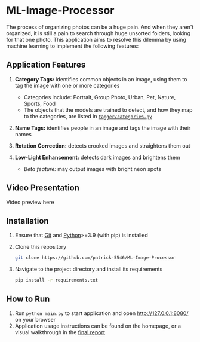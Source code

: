 # ML-Image-Processor

The process of organizing photos can be a huge pain. And when they aren't organized, it is still a pain to search through huge unsorted folders, looking for that one photo. This application aims to resolve this dilemma by using machine learning to implement the following features:

## Application Features

1. **Category Tags:** identifies common objects in an image, using them to tag the image with one or more categories
     - Categories include: Portrait, Group Photo, Urban, Pet, Nature, Sports, Food
     - The objects that the models are trained to detect, and how they map to the categories, are listed in [`tagger/categories.py`](/tagger/categories.py)

2. **Name Tags:** identifies people in an image and tags the image with their names

3. **Rotation Correction:** detects crooked images and straightens them out

4. **Low-Light Enhancement:** detects dark images and brightens them
     - *Beta feature:* may output images with bright neon spots

## Video Presentation

Video preview here

## Installation

1. Ensure that [Git](https://git-scm.com/downloads) and [Python](https://www.python.org/downloads/)>=3.9 (with pip) is installed

2. Clone this repository

    ```sh
    git clone https://github.com/patrick-5546/ML-Image-Processor
    ```

3. Navigate to the project directory and install its requirements

    ```sh
    pip install -r requirements.txt
    ```

## How to Run

1. Run `python main.py` to start application and open <http://127.0.0.1:8080/> on your browser
2. Application usage instructions can be found on the homepage, or a visual walkthrough in the [final report](/reports/final/)
